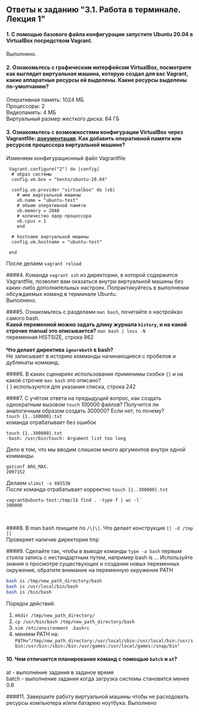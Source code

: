 ## Ответы к заданию "3.1. Работа в терминале. Лекция 1"

#### 1. С помощью базового файла конфигурации запустите Ubuntu 20.04 в VirtualBox посредством Vagrant. <br>
Выполнено.
    
#### 2. Ознакомьтесь с графическим интерфейсом VirtualBox, посмотрите как выглядит виртуальная машина, которую создал для вас Vagrant, какие аппаратные ресурсы ей выделены. Какие ресурсы выделены по-умолчанию? <br>
Оперативная память: 1024 МБ <br>
Процессоры: 2 <br>
Видеопамять: 4 МБ <br>
Виртуальный размер жесткого диска: 64 ГБ <br>


#### 3. Ознакомьтесь с возможностями конфигурации VirtualBox через Vagrantfile: [документация](https://www.vagrantup.com/docs/providers/virtualbox/configuration.html). Как добавить оперативной памяти или ресурсов процессора виртуальной машине? <br>
Изменяем конфигурационный файл Vagrantfile

	 Vagrant.configure("2") do |config|
	  # образ системы
	  config.vm.box = "bento/ubuntu-20.04"
	
	  config.vm.provider "virtualbox" do |vb|
	    # имя виртуальной машины
	    vb.name = "ubuntu-test"
	    # объем оперативной памяти
	    vb.memory = 2048
	    # количество ядер процессора
	    vb.cpus = 1
	    end
	
	  # hostname виртуальной машины
	  config.vm.hostname = "ubuntu-test"
	
	 end

После делаем `vagrant reload` <br>


####4. Команда `vagrant ssh` из директории, в которой содержится Vagrantfile, позволит вам оказаться внутри виртуальной машины без каких-либо дополнительных настроек. Попрактикуйтесь в выполнении обсуждаемых команд в терминале Ubuntu. <br>
Выполнено. <br>


####5. Ознакомьтесь с разделами `man bash`, почитайте о настройках самого bash.<br> 
**Какой переменной можно задать длину журнала `history`, и на какой строчке manual это описывается?** 
`man bash | less -N` <br>
переменная HISTSIZE, строка 862 <br><br>
**Что делает директива `ignoreboth` в bash?** <br>
Не записывает в историю комманды начинающиеся с пробелов и дубликаты комманд. <br>


####6. В каких сценариях использования применимы скобки `{}` и на какой строчке `man bash` это описано? <br>
{ } используются для указания списка, строка 242 <br>


####7. С учётом ответа на предыдущий вопрос, как создать однократным вызовом `touch` 100000 файлов? Получится ли аналогичным образом создать 300000? Если нет, то почему? <br>
`touch {1..100000}.txt`<br>
команда отрабатывает без ошибок <br>

``` 
touch {1..300000}.txt 
-bash: /usr/bin/touch: Argument list too long 
```

Дело в том, что мы вводим слишком много аргументов внутри одной комманды. <br>

```
getconf ARG_MAX.
2097152
```

Делаем `ulimit -s 665536` <br>
После команда отрабатывает корректно `touch {1..300000}.txt` <br>

```
vagrant@ubuntu-test:/tmp/1$ find . -type f | wc -l`
300000
```
<br>

####8. В man bash поищите по `/\[\[`. Что делает конструкция `[[ -d /tmp ]]` <br>
Проверяет наличие директории tmp <br>


####9. Сделайте так, чтобы в выводе команды `type -a bash` первым стояла запись с нестандартным путем, например bash is ... Используйте знания о просмотре существующих и создании новых переменных окружения, обратите внимание на переменную окружения PATH

```bash
bash is /tmp/new_path_directory/bash
bash is /usr/local/bin/bash
bash is /bin/bash
```

 
 Порядок действий: <br>
 1. `mkdir /tmp/new_path_directory/` <br>
 2. `cp /usr/bin/bash /tmp/new_path_directory/bash` <br>
 3. `vim /etc/environment .bashrc` <br>
 4. меняем PATH на: <br>
 `PATH="/tmp/new_path_directory:/usr/local/sbin:/usr/local/bin:/usr/sbin:/usr/bin:/sbin:/bin:/usr/games:/usr/local/games:/snap/bin"` <br>


#### 10. Чем отличается планирование команд с помощью `batch` и `at`? <br>
at - выполнение задания в заданое время <br>
batch - выполнение задания когда загрузка системы становится менее 0.8 <br>


####11. Завершите работу виртуальной машины чтобы не расходовать ресурсы компьютера и/или батарею ноутбука.
Выполнено
